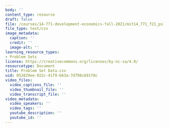 ```yaml
---
body: ''
content_type: resource
draft: false
file: /courses/14-771-development-economics-fall-2021/mit14_771_f21_ps1_data.csv
file_type: text/csv
image_metadata:
  caption: ''
  credit: ''
  image-alt: ''
learning_resource_types:
- Problem Sets
license: https://creativecommons.org/licenses/by-nc-sa/4.0/
resourcetype: Document
title: Problem Set Data.csv
uid: 052829ee-922c-41f9-b63a-7d798cb91f8c
video_files:
  video_captions_file: ''
  video_thumbnail_file: ''
  video_transcript_file: ''
video_metadata:
  video_speakers: ''
  video_tags: ''
  youtube_description: ''
  youtube_id: ''
---
```

